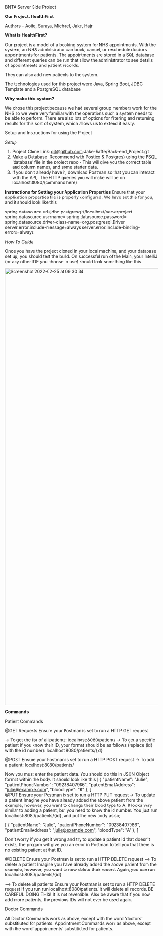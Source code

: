 BNTA Server Side Project 

<b>Our Project: HealthFirst</b>

Authors - Aoife, Suraya, Michael, Jake, Hajr 

<b>What is HealthFirst?</b>

Our project is a model of a booking system for NHS appointments. With the system, an NHS administrator can book, cancel, or reschedule doctors appointments for 
patients. The appointments are stored in a SQL database and different queries can be run that allow the administrator to see details of appointments and patient records.

They can also add new patients to the system.

The technologies used for this project were Java, Spring Boot, JDBC Template and a PostgreSQL database.

<b>Why make this system?</b>

We chose this project because we had several group members work for the NHS so we were very familiar with the operations such a system needs to be able to perform. 
There are also lots of options for filtering and returning results for this sort of system, which allows us to extend it easily. 

Setup and Instructions for using the Project

<i>Setup</i>

1. Project Clone Link: git@github.com:Jake-Raffe/Back-end_Project.git
2. Make a Database (Recommend with Postico & Postgres) using the PSQL 'database' file in the project repo - This will give you the correct table and column names, and some starter data. 
3. If you don't already have it, download Postman so that you can interact with the API,. The HTTP queries you will make will be on localhost:8080/(command here)

<b>Instructions for Setting your Application Properties</b>
Ensure that your application properties file is properly configured. We have set this for you, and it should look like this

spring.datasource.url=jdbc:postgresql://localhost/serverproject
spring.datasource.username=
spring.datasource.password=
spring.datasource.driver-class-name=org.postgresql.Driver
server.error.include-message=always
server.error.include-binding-errors=always

<i>How To Guide </i>

Once you have the project cloned in your local machine, and your database set up, you should test the build. On successful run of the Main, your IntelliJ (or any other IDE you choose to use) should look something like this.

<img width="1440" alt="Screenshot 2022-02-25 at 09 30 34" src="https://user-images.githubusercontent.com/97964074/155691073-cd5962c6-474b-4333-9f1a-59abd4862420.png">


<b>Commands</b>

Patient Commands

@GET Requests
Ensure your Postman is set to run a HTTP GET request

-> To get the list of all patients: localhost:8080/patients
-> To get a specific patient if you know their ID, your format should be as follows (replace {id} with the id number): localhost:8080/patients/{id}

@POST
Ensure your Postman is set to run a HTTP POST request
-> To add a patient: localhost:8080/patients/

Now you must enter the patient data. You should do this in JSON Object format within the body. It should look like this
[
    {
        "patientName": "Julie",
        "patientPhoneNumber": "09238407986",
        "patientEmailAddress": "julie@example.com",
        "bloodType": "B"
    },
 ]   
@PUT 
Ensure your Postman is set to run a HTTP PUT request
-> To update a patient
Imagine you have already added the above patient from the example, however, you want to change their blood type to A. 
It looks very similar to adding a patient, but you need to know the id number. 
You just run localhost:8080/patients/{id}, and put the new body as so; 

[
    {
        "patientName": "Julie",
        "patientPhoneNumber": "09238407986",
        "patientEmailAddress": "julie@example.com",
        "bloodType": "A"
    },
 ]   

Don't worry if you get it wrong and try to update a patient id that doesn't exists, the progam will give you an error in  Postman to tell you that there is no existing patient at that ID.

@DELETE 
Ensure your Postman is set to run a HTTP DELETE request
--> To delete a patient
Imagine you have already added the above patient from the example, however, you want to now delete their record.
Again, you can run localhost:8080/patients/{id}


--> To delete all patients
Ensure your Postman is set to run a HTTP DELETE request
If you run run localhost:8080/patients/ it will delete all records.
BE CAREFUL DOING THIS! It is not reversible. Also be aware that if you now add more patients, the previous IDs will not ever be used again. 

Doctor Commands

All Doctor Commands work as above, except with the word 'doctors' substitiuted for patients. 
Appointment Commands work as above, except with the word 'appointments' substitiuted for patients. 
